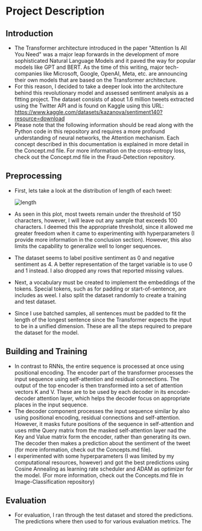 # Project Description
## Introduction
- The Transformer architecture introduced in the paper "Attention Is All You Need" was a major leap forwards in the development of more sophisticated Natural Language Models and it paved the way for popular models like GPT and BERT. As the time of this writing, major tech-companies like Microsoft, Google, OpenAI, Meta, etc. are announcing their own models that are based on the Transformer architecture.
- For this reason, I decided to take a deeper look into the architecture behind this revolutionary model and assessed sentiment analysis as a fitting project. The dataset consists of about 1.6 million tweets extracted using the Twitter API and is found on Kaggle using this URL: https://www.kaggle.com/datasets/kazanova/sentiment140?resource=download
- Please note that the following information should be read along with the Python code in this repository and requires a more profound understanding of neural networks, the Attention mechanism. Each concept described in this documentation is explained in more detail in the Concept.md file. For more information on the cross-entropy loss, check out the Concept.md file in the Fraud-Detection repository.
## Preprocessing
- First, lets take a look at the distribution of length of each tweet:

  ![length](https://user-images.githubusercontent.com/127037803/227503757-7387def7-cf32-49ec-8dd8-ed964a9a945e.png)
- As seen in this plot, most tweets remain under the threshold of 150 characters, however, I will leave out any sample that exceeds 100 characters. I deemed this the appropriate threshold, since it allowed me greater freedom when it came to experimenting with hyperparameters (I provide more information in the conclusion section). However, this also limits the capability to generalize well to longer sequences.
- The dataset seems to label positive sentiment as 0 and negative sentiment as 4. A better representation of the target variable is to use 0 and 1 instead. I also dropped any rows that reported missing values.
- Next, a vocabulary must be created to implement the embeddings of the tokens. Special tokens, such as for padding or start-of-sentence, are includes as weel. I also split the dataset randomly to create a training and test dataset.
- Since I use batched samples, all sentences must be padded to fit the length of the longest sentence since the Transformer expects the input to be in a unified dimension. These are all the steps required to prepare the dataset for the model.

## Building and Training
- In contrast to RNNs, the entire sequence is processed at once using positional encoding. The encoder part of the transformer processes the input sequence using self-attention and residual connections. The output of the top encoder is then transformed into a set of attention vectors K and V. These are to be used by each decoder in its encoder-decoder attention layer, which helps the decoder focus on appropriate places in the input sequence.
- The decoder component processes the input sequence similar by also using positional encoding, residual connections and self-attention. However, it masks future positions of the sequence in self-attention and uses mthe Query matrix from the masked self-attention layer nad the Key and Value matrix form the encoder, rather than generating its own. The decoder then makes a prediction about the sentiment of the tweet (for more information, check out the Concepts.md file).
- I experimented with some hyperparameters (I was limited by my computational resources, however) and got the best predictions using Cosine Annealing as learning rate scheduler and ADAM as optimizer for the model. (For more information, check out the Concepts.md file in Image-Classification repository)

## Evaluation
- For evaluation, I ran through the test dataset and stored the predictions. The predictions where then used to for various evaluation metrics. The 
